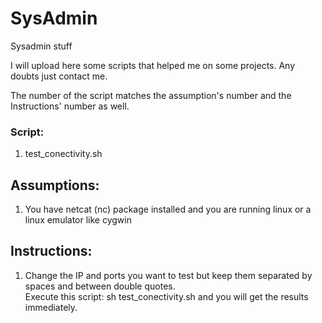 # SysAdmin
Sysadmin stuff  



I will upload here some scripts that helped me on some projects. Any doubts just contact me.

The number of the script matches the assumption's number and the Instructions' number as well. 


### Script:
1. test_conectivity.sh

## Assumptions:
1. You have netcat (nc) package installed and you are running linux or a linux emulator like cygwin

## Instructions:
1. Change the IP and ports you want to test but keep them separated by spaces and between double quotes.  
   Execute this script: sh test_conectivity.sh and you will get the results immediately.  


